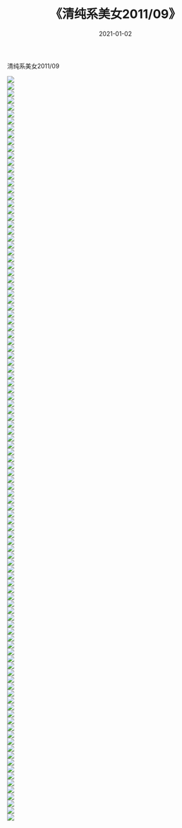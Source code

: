 ﻿---
layout: post
title:  《清纯系美女2011/09》
date:   2021-01-02
img: http://img.660000.xyz/Sharelink/清纯系美女/2011/09/000.jpg
categories: [美女, 清纯, 唯美]
---

清纯系美女2011/09

 ![](http://img.660000.xyz/Sharelink/清纯系美女/2011/09/001.jpeg) <br>![](http://img.660000.xyz/Sharelink/清纯系美女/2011/09/002.jpeg) <br>![](http://img.660000.xyz/Sharelink/清纯系美女/2011/09/003.jpeg) <br>![](http://img.660000.xyz/Sharelink/清纯系美女/2011/09/004.jpeg) <br>![](http://img.660000.xyz/Sharelink/清纯系美女/2011/09/005.jpeg) <br>![](http://img.660000.xyz/Sharelink/清纯系美女/2011/09/006.jpeg) <br>![](http://img.660000.xyz/Sharelink/清纯系美女/2011/09/007.jpeg) <br>![](http://img.660000.xyz/Sharelink/清纯系美女/2011/09/008.jpeg) <br>![](http://img.660000.xyz/Sharelink/清纯系美女/2011/09/009.jpeg) <br>![](http://img.660000.xyz/Sharelink/清纯系美女/2011/09/010.jpeg) <br>![](http://img.660000.xyz/Sharelink/清纯系美女/2011/09/011.jpeg) <br>![](http://img.660000.xyz/Sharelink/清纯系美女/2011/09/012.jpeg) <br>![](http://img.660000.xyz/Sharelink/清纯系美女/2011/09/013.jpeg) <br>![](http://img.660000.xyz/Sharelink/清纯系美女/2011/09/014.jpeg) <br>![](http://img.660000.xyz/Sharelink/清纯系美女/2011/09/015.jpeg) <br>![](http://img.660000.xyz/Sharelink/清纯系美女/2011/09/016.jpeg) <br>![](http://img.660000.xyz/Sharelink/清纯系美女/2011/09/017.jpeg) <br>![](http://img.660000.xyz/Sharelink/清纯系美女/2011/09/018.jpeg) <br>![](http://img.660000.xyz/Sharelink/清纯系美女/2011/09/019.jpeg) <br>![](http://img.660000.xyz/Sharelink/清纯系美女/2011/09/020.jpeg) <br>![](http://img.660000.xyz/Sharelink/清纯系美女/2011/09/021.jpeg) <br>![](http://img.660000.xyz/Sharelink/清纯系美女/2011/09/022.jpeg) <br>![](http://img.660000.xyz/Sharelink/清纯系美女/2011/09/023.jpeg) <br>![](http://img.660000.xyz/Sharelink/清纯系美女/2011/09/024.jpeg) <br>![](http://img.660000.xyz/Sharelink/清纯系美女/2011/09/025.jpeg) <br>![](http://img.660000.xyz/Sharelink/清纯系美女/2011/09/026.jpeg) <br>![](http://img.660000.xyz/Sharelink/清纯系美女/2011/09/027.jpeg) <br>![](http://img.660000.xyz/Sharelink/清纯系美女/2011/09/028.jpeg) <br>![](http://img.660000.xyz/Sharelink/清纯系美女/2011/09/029.jpeg) <br>![](http://img.660000.xyz/Sharelink/清纯系美女/2011/09/030.jpeg) <br>![](http://img.660000.xyz/Sharelink/清纯系美女/2011/09/031.jpeg) <br>![](http://img.660000.xyz/Sharelink/清纯系美女/2011/09/032.jpeg) <br>![](http://img.660000.xyz/Sharelink/清纯系美女/2011/09/033.jpeg) <br>![](http://img.660000.xyz/Sharelink/清纯系美女/2011/09/034.jpeg) <br>![](http://img.660000.xyz/Sharelink/清纯系美女/2011/09/035.jpeg) <br>![](http://img.660000.xyz/Sharelink/清纯系美女/2011/09/036.jpeg) <br>![](http://img.660000.xyz/Sharelink/清纯系美女/2011/09/037.jpeg) <br>![](http://img.660000.xyz/Sharelink/清纯系美女/2011/09/038.jpeg) <br>![](http://img.660000.xyz/Sharelink/清纯系美女/2011/09/039.jpeg) <br>![](http://img.660000.xyz/Sharelink/清纯系美女/2011/09/040.jpeg) <br>![](http://img.660000.xyz/Sharelink/清纯系美女/2011/09/041.jpeg) <br>![](http://img.660000.xyz/Sharelink/清纯系美女/2011/09/042.jpeg) <br>![](http://img.660000.xyz/Sharelink/清纯系美女/2011/09/043.jpeg) <br>![](http://img.660000.xyz/Sharelink/清纯系美女/2011/09/044.jpeg) <br>![](http://img.660000.xyz/Sharelink/清纯系美女/2011/09/045.jpeg) <br>![](http://img.660000.xyz/Sharelink/清纯系美女/2011/09/046.jpeg) <br>![](http://img.660000.xyz/Sharelink/清纯系美女/2011/09/047.jpeg) <br>![](http://img.660000.xyz/Sharelink/清纯系美女/2011/09/048.jpeg) <br>![](http://img.660000.xyz/Sharelink/清纯系美女/2011/09/049.jpeg) <br>![](http://img.660000.xyz/Sharelink/清纯系美女/2011/09/050.jpeg) <br>![](http://img.660000.xyz/Sharelink/清纯系美女/2011/09/051.jpeg) <br>![](http://img.660000.xyz/Sharelink/清纯系美女/2011/09/052.jpeg) <br>![](http://img.660000.xyz/Sharelink/清纯系美女/2011/09/053.jpeg) <br>![](http://img.660000.xyz/Sharelink/清纯系美女/2011/09/054.jpeg) <br>![](http://img.660000.xyz/Sharelink/清纯系美女/2011/09/055.jpeg) <br>![](http://img.660000.xyz/Sharelink/清纯系美女/2011/09/056.jpeg) <br>![](http://img.660000.xyz/Sharelink/清纯系美女/2011/09/057.jpeg) <br>![](http://img.660000.xyz/Sharelink/清纯系美女/2011/09/058.jpeg) <br>![](http://img.660000.xyz/Sharelink/清纯系美女/2011/09/059.jpeg) <br>![](http://img.660000.xyz/Sharelink/清纯系美女/2011/09/060.jpeg) <br>![](http://img.660000.xyz/Sharelink/清纯系美女/2011/09/061.jpeg) <br>![](http://img.660000.xyz/Sharelink/清纯系美女/2011/09/062.jpeg) <br>![](http://img.660000.xyz/Sharelink/清纯系美女/2011/09/063.jpeg) <br>![](http://img.660000.xyz/Sharelink/清纯系美女/2011/09/064.jpeg) <br>![](http://img.660000.xyz/Sharelink/清纯系美女/2011/09/065.jpeg) <br>![](http://img.660000.xyz/Sharelink/清纯系美女/2011/09/066.jpeg) <br>![](http://img.660000.xyz/Sharelink/清纯系美女/2011/09/067.jpeg) <br>![](http://img.660000.xyz/Sharelink/清纯系美女/2011/09/068.jpeg) <br>![](http://img.660000.xyz/Sharelink/清纯系美女/2011/09/069.jpeg) <br>![](http://img.660000.xyz/Sharelink/清纯系美女/2011/09/070.jpeg) <br>![](http://img.660000.xyz/Sharelink/清纯系美女/2011/09/071.jpeg) <br>![](http://img.660000.xyz/Sharelink/清纯系美女/2011/09/072.jpeg) <br>![](http://img.660000.xyz/Sharelink/清纯系美女/2011/09/073.jpeg) <br>![](http://img.660000.xyz/Sharelink/清纯系美女/2011/09/074.jpeg) <br>![](http://img.660000.xyz/Sharelink/清纯系美女/2011/09/075.jpeg) <br>![](http://img.660000.xyz/Sharelink/清纯系美女/2011/09/076.jpeg) <br>![](http://img.660000.xyz/Sharelink/清纯系美女/2011/09/077.jpeg) <br>![](http://img.660000.xyz/Sharelink/清纯系美女/2011/09/078.jpeg) <br>![](http://img.660000.xyz/Sharelink/清纯系美女/2011/09/079.jpeg) <br>![](http://img.660000.xyz/Sharelink/清纯系美女/2011/09/080.jpeg) <br>![](http://img.660000.xyz/Sharelink/清纯系美女/2011/09/081.jpeg) <br>![](http://img.660000.xyz/Sharelink/清纯系美女/2011/09/082.jpeg) <br>![](http://img.660000.xyz/Sharelink/清纯系美女/2011/09/083.jpeg) <br>![](http://img.660000.xyz/Sharelink/清纯系美女/2011/09/084.jpeg) <br>![](http://img.660000.xyz/Sharelink/清纯系美女/2011/09/085.jpeg) <br>![](http://img.660000.xyz/Sharelink/清纯系美女/2011/09/086.jpeg) <br>![](http://img.660000.xyz/Sharelink/清纯系美女/2011/09/087.jpeg) <br>![](http://img.660000.xyz/Sharelink/清纯系美女/2011/09/088.jpeg) <br>![](http://img.660000.xyz/Sharelink/清纯系美女/2011/09/089.jpeg) <br>![](http://img.660000.xyz/Sharelink/清纯系美女/2011/09/090.jpeg) <br>![](http://img.660000.xyz/Sharelink/清纯系美女/2011/09/091.jpeg) <br>![](http://img.660000.xyz/Sharelink/清纯系美女/2011/09/092.jpeg) <br>![](http://img.660000.xyz/Sharelink/清纯系美女/2011/09/093.jpeg) <br>![](http://img.660000.xyz/Sharelink/清纯系美女/2011/09/094.jpeg) <br>![](http://img.660000.xyz/Sharelink/清纯系美女/2011/09/095.jpeg) <br>![](http://img.660000.xyz/Sharelink/清纯系美女/2011/09/096.jpeg) <br>![](http://img.660000.xyz/Sharelink/清纯系美女/2011/09/097.jpeg) <br>![](http://img.660000.xyz/Sharelink/清纯系美女/2011/09/098.jpeg) <br>![](http://img.660000.xyz/Sharelink/清纯系美女/2011/09/099.jpeg) <br>![](http://img.660000.xyz/Sharelink/清纯系美女/2011/09/100.jpeg) <br>![](http://img.660000.xyz/Sharelink/清纯系美女/2011/09/101.jpeg) <br>![](http://img.660000.xyz/Sharelink/清纯系美女/2011/09/102.jpeg) <br>![](http://img.660000.xyz/Sharelink/清纯系美女/2011/09/103.jpeg) <br>![](http://img.660000.xyz/Sharelink/清纯系美女/2011/09/104.jpeg) <br>![](http://img.660000.xyz/Sharelink/清纯系美女/2011/09/105.jpeg) <br>![](http://img.660000.xyz/Sharelink/清纯系美女/2011/09/106.jpeg) <br>![](http://img.660000.xyz/Sharelink/清纯系美女/2011/09/107.jpeg) <br>![](http://img.660000.xyz/Sharelink/清纯系美女/2011/09/108.jpeg) <br>